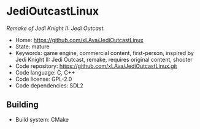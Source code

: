 # JediOutcastLinux

_Remake of Jedi Knight II: Jedi Outcast._

- Home: https://github.com/xLAva/JediOutcastLinux
- State: mature
- Keywords: game engine, commercial content, first-person, inspired by Jedi Knight II: Jedi Outcast, remake, requires original content, shooter
- Code repository: https://github.com/xLAva/JediOutcastLinux.git
- Code language: C, C++
- Code license: GPL-2.0
- Code dependencies: SDL2

## Building

- Build system: CMake
